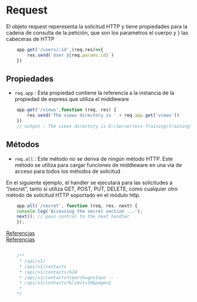 # **Request**

El objeto request reperesenta la solicitud HTTP y tiene propiedades para
la cadena de consulta de la petición, que son los parametros el cuerpo y }
las cabeceras de HTTP

```javascript
    app.get('/users/:id',(req,res)=>{
        res.send(`ùser ${req.params.id}`)
    })
```

## **Propiedades**

- `req.app` : Esta propiedad contiene la referencia a la instancia de la<br> propiedad de express que utiliza el middleware

```javascript
    app.get('/views',function (req, res) {
        res.send('The views directory is ' + req.app.get('views'))
    })
    // output : The views directory is D:\Serverless-Training\training\views
```

## **Métodos**

- `req.all` : Este método no se deriva de ningún método HTTP. Este método se utiliza para cargar funciones de middleware en una via de acceso para todos los métodos de solicitud

En el siguiente ejemplo, el handler se ejecutará para las solicitudes a “/secret”, tanto si utiliza GET, POST, PUT, DELETE, como cualquier otro método de solicitud HTTP soportado en el módulo http.

````javascript
    app.all('/secret', function (req, res, next) {
    console.log('Accessing the secret section ...');
    next(); // pass control to the next handler
    });

````

[Referencias](https://expressjs.com/es/api.html)<br>
[Referencias](https://expressjs.com/es/guide/routing.html)


````javascript
    
    /**
     * /api/v1/
     * /api/v1/contacts
     * /api/v1/contacts/624
     * /api/v1/contacts?search=gustavo -- 
     * /api/v1/contacts?&limit=10&page=2
     * 
    */

````